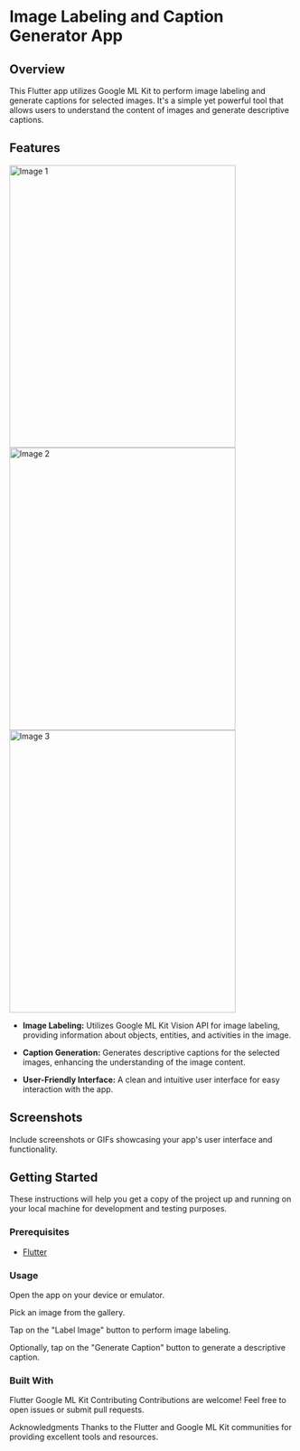 # Image Labeling and Caption Generator App

## Overview

This Flutter app utilizes Google ML Kit to perform image labeling and generate captions for selected images. It's a simple yet powerful tool that allows users to understand the content of images and generate descriptive captions.

## Features

<img src="https://raw.githubusercontent.com/chathudilzo/google_mlkit_image_labeling_app/main/assets/93638679/61b6be41-647f-4c52-a731-981800c23484" alt="Image 1" width="400" height="500">

<img src="https://raw.githubusercontent.com/chathudilzo/google_mlkit_image_labeling_app/main/assets/93638679/cc11ac6e-815c-4530-a619-c4f393ed6c2a" alt="Image 2" width="400" height="500">

<img src="https://raw.githubusercontent.com/chathudilzo/google_mlkit_image_labeling_app/main/assets/93638679/b2e0be4f-9b21-4594-93b9-0ed69781f0aa" alt="Image 3" width="400" height="500">



- **Image Labeling:** Utilizes Google ML Kit Vision API for image labeling, providing information about objects, entities, and activities in the image.

- **Caption Generation:** Generates descriptive captions for the selected images, enhancing the understanding of the image content.

- **User-Friendly Interface:** A clean and intuitive user interface for easy interaction with the app.

## Screenshots

Include screenshots or GIFs showcasing your app's user interface and functionality.

## Getting Started

These instructions will help you get a copy of the project up and running on your local machine for development and testing purposes.

### Prerequisites

- [Flutter](https://flutter.dev/docs/get-started/install)

### Usage
Open the app on your device or emulator.

Pick an image from the gallery.

Tap on the "Label Image" button to perform image labeling.

Optionally, tap on the "Generate Caption" button to generate a descriptive caption.

### Built With
Flutter
Google ML Kit
Contributing
Contributions are welcome! Feel free to open issues or submit pull requests.



Acknowledgments
Thanks to the Flutter and Google ML Kit communities for providing excellent tools and resources.
